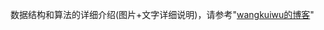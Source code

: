 
数据结构和算法的详细介绍(图片+文字详细说明)，请参考"[wangkuiwu的博客][link_blog]"

[link_blog]: https://wangkuiwu.github.io/2013/01/01/datastruct-index/

